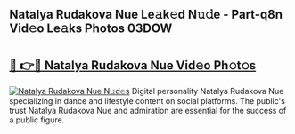 ## Natalya Rudakova Nue Le𝚊k𝚎d N𝚞𝚍e - Part-q8n Vid𝚎o Le𝚊ks Photos 03DOW

# <h2><a href="http://fbaxw7j.evod.top/?m=Natalya+Rudakova+Nue">🔗 👉🔴 Natalya Rudakova Nue Vid𝚎o Ph𝚘t𝚘s</a></h2>

[![Natalya Rudakova Nue N𝚞d𝚎s](https://i.imgur.com/8V9OHl7.gif)](http://fbaxw7j.evod.top/?m=Natalya+Rudakova+Nue)
Digital personality Natalya Rudakova Nue specializing in dance and lifestyle content on social platforms. The public's trust Natalya Rudakova Nue and admiration are essential for the success of a public figure. 
